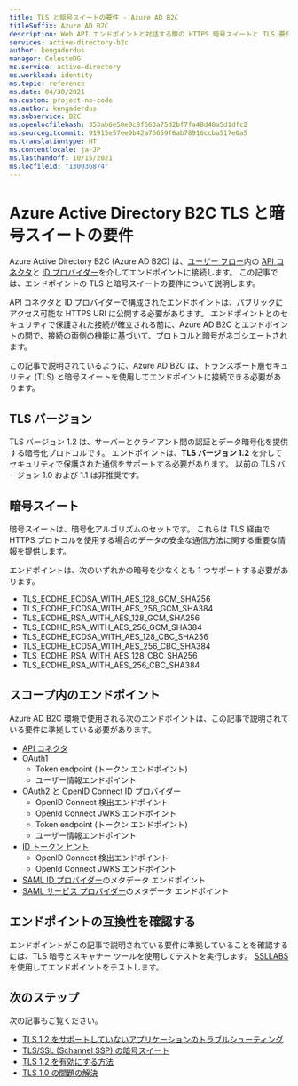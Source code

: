 ```yaml
---
title: TLS と暗号スイートの要件 - Azure AD B2C
titleSuffix: Azure AD B2C
description: Web API エンドポイントと対話する際の HTTPS 暗号スイートと TLS 要件に関する開発者向けのメモ。
services: active-directory-b2c
author: kengaderdus
manager: CelesteDG
ms.service: active-directory
ms.workload: identity
ms.topic: reference
ms.date: 04/30/2021
ms.custom: project-no-code
ms.author: kengaderdus
ms.subservice: B2C
ms.openlocfilehash: 353ab6e58e0c8f563a75d2bf7fa48d48a5d1dfc2
ms.sourcegitcommit: 91915e57ee9b42a76659f6ab78916ccba517e0a5
ms.translationtype: HT
ms.contentlocale: ja-JP
ms.lasthandoff: 10/15/2021
ms.locfileid: "130036874"
---
```

# <a name="azure-active-directory-b2c-tls-and-cipher-suite-requirements"></a>Azure Active Directory B2C TLS と暗号スイートの要件

Azure Active Directory B2C (Azure AD B2C) は、[ユーザー フロー](user-flow-overview.md)内の [API コネクタ](api-connectors-overview.md)と [ID プロバイダー](oauth2-technical-profile.md)を介してエンドポイントに接続します。 この記事では、エンドポイントの TLS と暗号スイートの要件について説明します。

API コネクタと ID プロバイダーで構成されたエンドポイントは、パブリックにアクセス可能な HTTPS URI に公開する必要があります。 エンドポイントとのセキュリティで保護された接続が確立される前に、Azure AD B2C とエンドポイントの間で、接続の両側の機能に基づいて、プロトコルと暗号がネゴシエートされます。

この記事で説明されているように、Azure AD B2C は、トランスポート層セキュリティ (TLS) と暗号スイートを使用してエンドポイントに接続できる必要があります。

## <a name="tls-versions"></a>TLS バージョン

TLS バージョン 1.2 は、サーバーとクライアント間の認証とデータ暗号化を提供する暗号化プロトコルです。 エンドポイントは、**TLS バージョン 1.2** を介してセキュリティで保護された通信をサポートする必要があります。 以前の TLS バージョン 1.0 および 1.1 は非推奨です。 

## <a name="cipher-suites"></a>暗号スイート

暗号スイートは、暗号化アルゴリズムのセットです。 これらは TLS 経由で HTTPS プロトコルを使用する場合のデータの安全な通信方法に関する重要な情報を提供します。

エンドポイントは、次のいずれかの暗号を少なくとも 1 つサポートする必要があります。

- TLS_ECDHE_ECDSA_WITH_AES_128_GCM_SHA256
- TLS_ECDHE_ECDSA_WITH_AES_256_GCM_SHA384
- TLS_ECDHE_RSA_WITH_AES_128_GCM_SHA256
- TLS_ECDHE_RSA_WITH_AES_256_GCM_SHA384
- TLS_ECDHE_ECDSA_WITH_AES_128_CBC_SHA256
- TLS_ECDHE_ECDSA_WITH_AES_256_CBC_SHA384
- TLS_ECDHE_RSA_WITH_AES_128_CBC_SHA256
- TLS_ECDHE_RSA_WITH_AES_256_CBC_SHA384

## <a name="endpoints-in-scope"></a>スコープ内のエンドポイント

Azure AD B2C 環境で使用される次のエンドポイントは、この記事で説明されている要件に準拠している必要があります。

- [API コネクタ](api-connectors-overview.md) 
- OAuth1
    - Token endpoint (トークン エンドポイント) 
    - ユーザー情報エンドポイント
- OAuth2 と OpenID Connect ID プロバイダー
    - OpenID Connect 検出エンドポイント
    - OpenId Connect JWKS エンドポイント
    - Token endpoint (トークン エンドポイント) 
    - ユーザー情報エンドポイント
- [ID トークン ヒント](id-token-hint.md)
    - OpenID Connect 検出エンドポイント
    - OpenId Connect JWKS エンドポイント
- [SAML ID プロバイダー](saml-service-provider.md)のメタデータ エンドポイント
- [SAML サービス プロバイダー](identity-provider-generic-saml.md)のメタデータ エンドポイント

## <a name="check-your-endpoint-compatibility"></a>エンドポイントの互換性を確認する

エンドポイントがこの記事で説明されている要件に準拠していることを確認するには、TLS 暗号とスキャナー ツールを使用してテストを実行します。 [SSLLABS](https://www.ssllabs.com/ssltest/analyze.html) を使用してエンドポイントをテストします。


## <a name="next-steps"></a>次のステップ

次の記事もご覧ください。

- [TLS 1.2 をサポートしていないアプリケーションのトラブルシューティング](../cloud-services/applications-dont-support-tls-1-2.md)
- [TLS/SSL (Schannel SSP) の暗号スイート](/windows/win32/secauthn/cipher-suites-in-schannel)
- [TLS 1.2 を有効にする方法](/mem/configmgr/core/plan-design/security/enable-tls-1-2)
- [TLS 1.0 の問題の解決](/security/engineering/solving-tls1-problem)